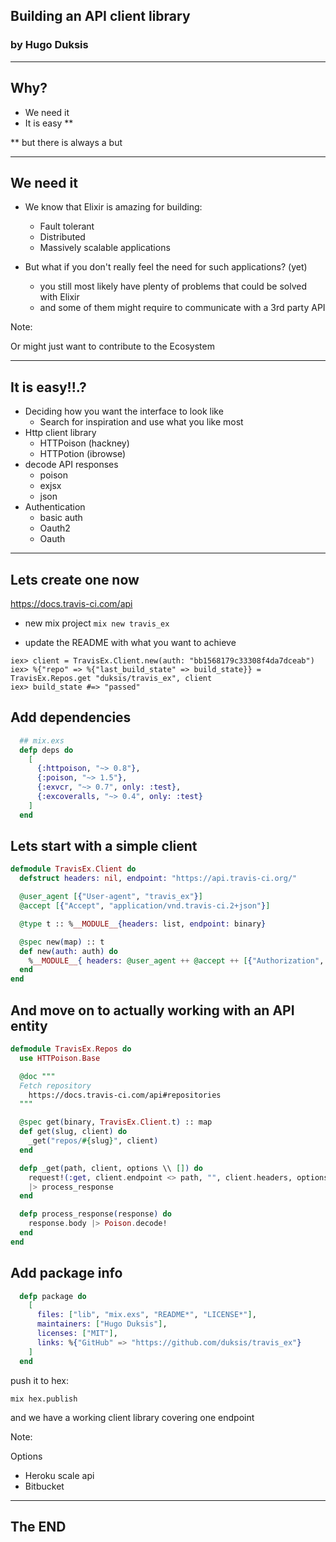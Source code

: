 ## Building an API client library
### by Hugo Duksis

---

## Why?

* We need it
* It is easy **

** but there is always a but

---

## We need it

* We know that Elixir is amazing for building:
  * Fault tolerant
  * Distributed
  * Massively scalable applications

* But what if you don't really feel the need for such applications? (yet)
  * you still most likely have plenty of problems that could be solved with Elixir
  * and some of them might require to communicate with a 3rd party API

Note:

Or might just want to contribute to the Ecosystem

---

## It is easy!!.?

* Deciding how you want the interface to look like
  * Search for inspiration and use what you like most
* Http client library
  * HTTPoison (hackney)
  * HTTPotion (ibrowse)
* decode API responses
  * poison
  * exjsx
  * json
* Authentication
  * basic auth
  * Oauth2
  * Oauth

---

## Lets create one now

https://docs.travis-ci.com/api

* new mix project
`mix new travis_ex`

* update the README with what you want to achieve

```iex
iex> client = TravisEx.Client.new(auth: "bb1568179c33308f4da7dceab")
iex> %{"repo" => %{"last_build_state" => build_state}} = TravisEx.Repos.get "duksis/travis_ex", client
iex> build_state #=> "passed"
```


## Add dependencies

```elixir
  ## mix.exs
  defp deps do
    [
      {:httpoison, "~> 0.8"},
      {:poison, "~> 1.5"},
      {:exvcr, "~> 0.7", only: :test},
      {:excoveralls, "~> 0.4", only: :test}
    ]
  end
```

## Lets start with a simple client

```elixir
defmodule TravisEx.Client do
  defstruct headers: nil, endpoint: "https://api.travis-ci.org/"

  @user_agent [{"User-agent", "travis_ex"}]
  @accept [{"Accept", "application/vnd.travis-ci.2+json"}]

  @type t :: %__MODULE__{headers: list, endpoint: binary}

  @spec new(map) :: t
  def new(auth: auth) do
    %__MODULE__{ headers: @user_agent ++ @accept ++ [{"Authorization", "token #{auth}"}] }
  end
end
```

## And move on to actually working with an API entity

```elixir
defmodule TravisEx.Repos do
  use HTTPoison.Base

  @doc """
  Fetch repository
    https://docs.travis-ci.com/api#repositories
  """

  @spec get(binary, TravisEx.Client.t) :: map
  def get(slug, client) do
    _get("repos/#{slug}", client)
  end

  defp _get(path, client, options \\ []) do
    request!(:get, client.endpoint <> path, "", client.headers, options)
    |> process_response
  end

  defp process_response(response) do
    response.body |> Poison.decode!
  end
end
```

## Add package info

```elixir
  defp package do
    [
      files: ["lib", "mix.exs", "README*", "LICENSE*"],
      maintainers: ["Hugo Duksis"],
      licenses: ["MIT"],
      links: %{"GitHub" => "https://github.com/duksis/travis_ex"}
    ]
  end
```

push it to hex:

```console
mix hex.publish
```

and we have a working client library covering one endpoint

Note:

Options
  * Heroku scale api
  * Bitbucket

---


## The END
